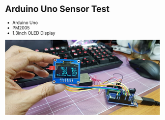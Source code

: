 # Arduino Uno Sensor Test

- Arduino Uno
- PM2005
- 1.3inch OLED Display


![](/images/arduinoDustSensor.jpg)
